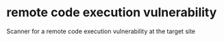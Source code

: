 # remote code execution vulnerability

Scanner for a remote code execution vulnerability at the target site
